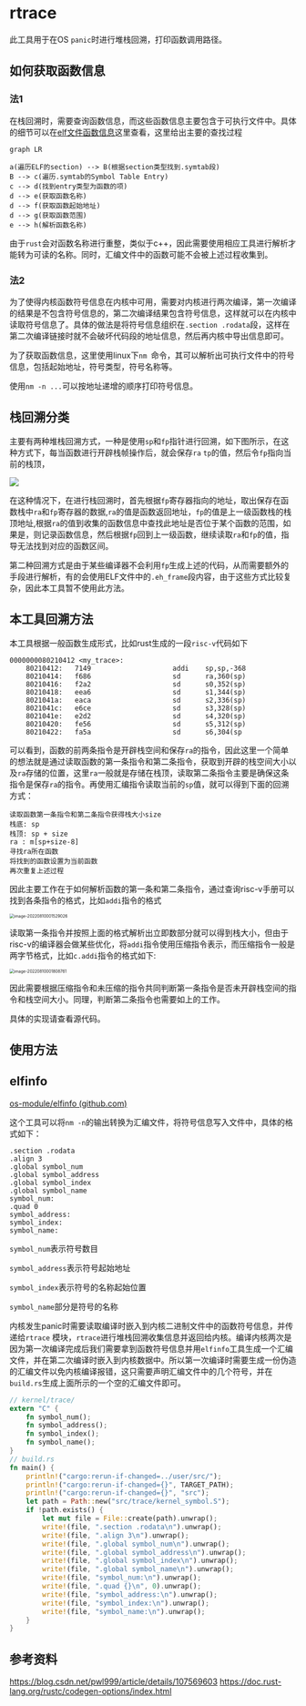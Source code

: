 # rtrace

此工具用于在OS `panic`时进行堆栈回溯，打印函数调用路径。

## 如何获取函数信息

### 法1

在栈回溯时，需要查询函数信息，而这些函数信息主要包含于可执行文件中。具体的细节可以在[elf文件函数信息](https://blog.csdn.net/Chasing_Chasing/article/details/96750109)这里查看，这里给出主要的查找过程

```mermaid
graph LR

a(遍历ELF的section) --> B(根据section类型找到.symtab段)
B --> c(遍历.symtab的Symbol Table Entry)
c --> d(找到entry类型为函数的项)
d --> e(获取函数名称)
d --> f(获取函数起始地址)
d --> g(获取函数范围)
e --> h(解析函数名称)

```



由于`rust`会对函数名称进行重整，类似于c++，因此需要使用相应工具进行解析才能转为可读的名称。同时，汇编文件中的函数可能不会被上述过程收集到。

### 法2

为了使得内核函数符号信息在内核中可用，需要对内核进行两次编译，第一次编译的结果是不包含符号信息的，第二次编译结果包含符号信息，这样就可以在内核中读取符号信息了。具体的做法是将符号信息组织在`.section .rodata`段，这样在第二次编译链接时就不会破坏代码段的地址信息，然后再内核中导出信息即可。

为了获取函数信息，这里使用linux下`nm `命令，其可以解析出可执行文件中的符号信息，包括起始地址，符号类型，符号名称等。

使用`nm -n ...`可以按地址递增的顺序打印符号信息。

## 栈回溯分类

主要有两种堆栈回溯方式，一种是使用`sp`和`fp`指针进行回溯，如下图所示，在这种方式下，每当函数进行开辟栈帧操作后，就会保存`ra` `tp`的值，然后令`fp`指向当前的栈顶，

![](../stack_trace/sourcepicture/image-20220809234146841.png)

在这种情况下，在进行栈回溯时，首先根据`fp`寄存器指向的地址，取出保存在函数栈中`ra`和`fp`寄存器的数据,`ra`的值是函数返回地址，`fp`的值是上一级函数栈的栈顶地址,根据`ra`的值到收集的函数信息中查找此地址是否位于某个函数的范围，如果是，则记录函数信息，然后根据`fp`回到上一级函数，继续读取`ra`和`fp`的值，指导无法找到对应的函数区间。

第二种回溯方式是由于某些编译器不会利用`fp`生成上述的代码，从而需要额外的手段进行解析，有的会使用ELF文件中的`.eh_frame`段内容，由于这些方式比较复杂，因此本工具暂不使用此方法。



## 本工具回溯方法

本工具根据一般函数生成形式，比如rust生成的一段`risc-v`代码如下

```
0000000080210412 <my_trace>:
    80210412:   7149                    addi    sp,sp,-368
    80210414:   f686                    sd      ra,360(sp)
    80210416:   f2a2                    sd      s0,352(sp)
    80210418:   eea6                    sd      s1,344(sp)
    8021041a:   eaca                    sd      s2,336(sp)
    8021041c:   e6ce                    sd      s3,328(sp)
    8021041e:   e2d2                    sd      s4,320(sp)
    80210420:   fe56                    sd      s5,312(sp)
    80210422:   fa5a                    sd      s6,304(sp
```

可以看到，函数的前两条指令是开辟栈空间和保存`ra`的指令，因此这里一个简单的想法就是通过读取函数的第一条指令和第二条指令，获取到开辟的栈空间大小以及`ra`存储的位置，这里`ra`一般就是存储在栈顶，读取第二条指令主要是确保这条指令是保存`ra`的指令。再使用汇编指令读取当前的`sp`值，就可以得到下面的回溯方式：

```
读取函数第一条指令和第二条指令获得栈大小size
栈底: sp
栈顶: sp + size
ra : m[sp+size-8]
寻找ra所在函数
将找到的函数设置为当前函数
再次重复上述过程
```

因此主要工作在于如何解析函数的第一条和第二条指令，通过查询risc-v手册可以找到各条指令的格式，比如`addi`指令的格式

<img src="../stack_trace/sourcepicture/image-20220810001529026.png" alt="image-20220810001529026" style="zoom:50%;" />

读取第一条指令并按照上面的格式解析出立即数部分就可以得到栈大小，但由于risc-v的编译器会做某些优化，将`addi`指令使用压缩指令表示，而压缩指令一般是两字节格式，比如`c.addi`指令的格式如下:

<img src="../stack_trace/sourcepicture/image-20220810001808761.png" alt="image-20220810001808761" style="zoom:50%;" />

因此需要根据压缩指令和未压缩的指令共同判断第一条指令是否未开辟栈空间的指令和栈空间大小。同理，判断第二条指令也需要如上的工作。

具体的实现请查看源代码。



## 使用方法

## elfinfo 

[os-module/elfinfo (github.com)](https://github.com/os-module/elfinfo)

这个工具可以将`nm -n`的输出转换为汇编文件，将符号信息写入文件中，具体的格式如下：

```assembly
.section .rodata
.align 3
.global symbol_num
.global symbol_address
.global symbol_index
.global symbol_name
symbol_num:
.quad 0
symbol_address:
symbol_index:
symbol_name:

```

`symbol_num`表示符号数目

`symbol_address`表示符号起始地址

`symbol_index`表示符号的名称起始位置

`symbol_name`部分是符号的名称

内核发生panic时需要读取编译时嵌入到内核二进制文件中的函数符号信息，并传递给`rtrace` 模块，`rtrace`进行堆栈回溯收集信息并返回给内核。编译内核两次是因为第一次编译完成后我们需要拿到函数符号信息并用`elfinfo`工具生成一个汇编文件，并在第二次编译时嵌入到内核数据中。所以第一次编译时需要生成一份伪造的汇编文件以免内核编译报错，这只需要声明汇编文件中的几个符号，并在`build.rs`生成上面所示的一个空的汇编文件即可。

```rust
// kernel/trace/
extern "C" {
    fn symbol_num();
    fn symbol_address();
    fn symbol_index();
    fn symbol_name();
}
// build.rs
fn main() {
    println!("cargo:rerun-if-changed=../user/src/");
    println!("cargo:rerun-if-changed={}", TARGET_PATH);
    println!("cargo:rerun-if-changed={}", "src");
    let path = Path::new("src/trace/kernel_symbol.S");
    if !path.exists() {
        let mut file = File::create(path).unwrap();
        write!(file, ".section .rodata\n").unwrap();
        write!(file, ".align 3\n").unwrap();
        write!(file, ".global symbol_num\n").unwrap();
        write!(file, ".global symbol_address\n").unwrap();
        write!(file, ".global symbol_index\n").unwrap();
        write!(file, ".global symbol_name\n").unwrap();
        write!(file, "symbol_num:\n").unwrap();
        write!(file, ".quad {}\n", 0).unwrap();
        write!(file, "symbol_address:\n").unwrap();
        write!(file, "symbol_index:\n").unwrap();
        write!(file, "symbol_name:\n").unwrap();
    }
}
```



## 参考资料
https://blog.csdn.net/pwl999/article/details/107569603
https://doc.rust-lang.org/rustc/codegen-options/index.html
